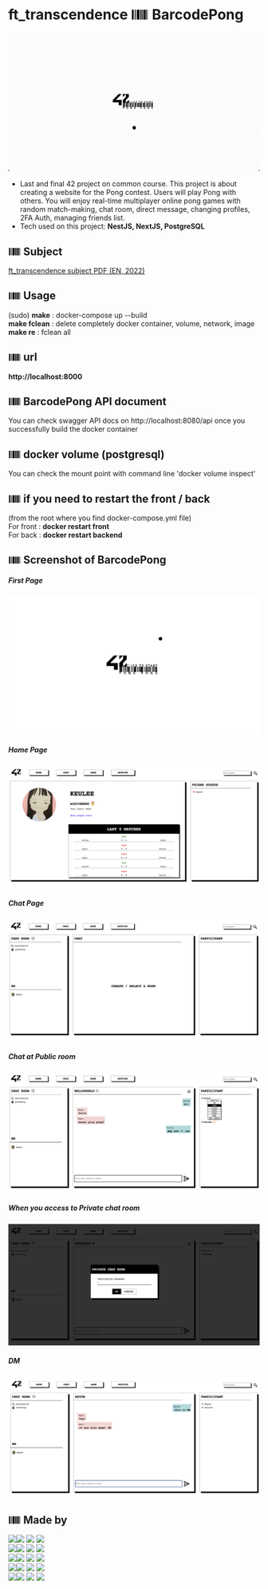 # ft_transcendence <img src="./image/barcode.png" width="35px" /> BarcodePong

<div align="center">

![TranDoorGit](./image/TranDoorGit.gif)

</div>

- Last and final 42 project on common course. This project is about creating a website for the Pong contest. Users will play Pong with others. You will enjoy real-time multiplayer online pong games with random match-making, chat room, direct message, changing profiles, 2FA Auth, managing friends list.
- Tech used on this project: **NestJS, NextJS, PostgreSQL**

## <img src="./image/barcode.png" width="25px" /> Subject

[ft_transcendence subject PDF (EN, 2022)](https://github.com/keulee/ft_transcendence/blob/main/subject/ftTranscendence.en.subject.pdf)

## <img src="./image/barcode.png" width="25px" /> Usage

(sudo) **make** : docker-compose up --build
<br>
**make fclean** : delete completely docker container, volume, network, image
<br>
**make re** : fclean all

## <img src="./image/barcode.png" width="25px" /> url

**http://localhost:8000**

## <img src="./image/barcode.png" width="25px" /> BarcodePong API document

You can check swagger API docs on http://localhost:8080/api once you successfully build the docker container

## <img src="./image/barcode.png" width="25px" /> docker volume (postgresql)

You can check the mount point with command line 'docker volume inspect'

## <img src="./image/barcode.png" width="25px" /> if you need to restart the front / back

(from the root where you find docker-compose.yml file)
<br>
For front : **docker restart front**
<br>
For back : **docker restart backend**

## <img src="./image/barcode.png" width="25px" /> Screenshot of BarcodePong

##### First Page
<img src="./image/FirstPage.png" />

##### Home Page
<img src="./image/profilePage.png" />

##### Chat Page
<img src="./image/ChatPage.png" />

##### Chat at Public room
<img src="./image/ChatingPage.png" />

##### When you access to Private chat room
<img src="./image/PrivateChatPage.png" />

##### DM
<img src="./image/DMPage.png" />

## <img src="./image/barcode.png" width="25px" /> Made by

<p>
   <img src="https://emoji.slack-edge.com/T039P7U66/the-federation/cf19b04ff8baa385.png" width="25px"/><img src="https://img.shields.io/badge/cjung--mo(Jungmoo Cheon)-000000?style=for-the-badge&logoColor=white"/> <a href="https://profile.intra.42.fr/users/cjung-mo"><img src="https://img.shields.io/badge/Intra-000000?style=for-the-badge&logo=42&logoColor=white"/></a> <a href="https://github.com/jmcheon"><img src="https://img.shields.io/badge/Github-181717?style=for-the-badge&logo=Github&logoColor=white"/></a>
  <br>
   <img src="https://emoji.slack-edge.com/T039P7U66/the-federation/cf19b04ff8baa385.png" width="25px"/><img src="https://img.shields.io/badge/eyoo(Eunmi Yoo)-000000?style=for-the-badge&logoColor=white"/> <a href="https://profile.intra.42.fr/users/eyoo"><img src="https://img.shields.io/badge/Intra-000000?style=for-the-badge&logo=42&logoColor=white"/></a> <a href="https://github.com/EunmiYoo"><img src="https://img.shields.io/badge/Github-181717?style=for-the-badge&logo=Github&logoColor=white"/></a>
   <br>
   <img src="https://emoji.slack-edge.com/T039P7U66/the-assembly/157ba128c687991d.png" width="25px"/><img src="https://img.shields.io/badge/hyungyoo (Hyungjun Yoo)-000000?style=for-the-badge&logoColor=white"/> <a href="https://profile.intra.42.fr/users/hyungyoo"><img src="https://img.shields.io/badge/Intra-000000?style=for-the-badge&logo=42&logoColor=white"/></a> <a href="https://github.com/hyungyoo"><img src="https://img.shields.io/badge/Github-181717?style=for-the-badge&logo=Github&logoColor=white"/></a>
  <br>
   <img src="https://emoji.slack-edge.com/T039P7U66/the-order/bc19034a94c85e26.png" width="25px"/><img src="https://img.shields.io/badge/seyun (Seokchan Yun)-000000?style=for-the-badge&logoColor=white"/> <a href="https://profile.intra.42.fr/users/seyun"><img src="https://img.shields.io/badge/Intra-000000?style=for-the-badge&logo=42&logoColor=white"/></a> <a href="https://github.com/zeroet"><img src="https://img.shields.io/badge/Github-181717?style=for-the-badge&logo=Github&logoColor=white"/></a>
  <br>
   <img src="https://emoji.slack-edge.com/T039P7U66/the-order/bc19034a94c85e26.png" width="25px"/><img src="https://img.shields.io/badge/keulee (Keungeun Lee)-000000?style=for-the-badge&logoColor=white"/> <a href="https://profile.intra.42.fr/users/keulee"><img src="https://img.shields.io/badge/Intra-000000?style=for-the-badge&logo=42&logoColor=white"/></a> <a href="https://github.com/keulee"><img src="https://img.shields.io/badge/Github-181717?style=for-the-badge&logo=Github&logoColor=white"/></a>
  <br>
</p>
